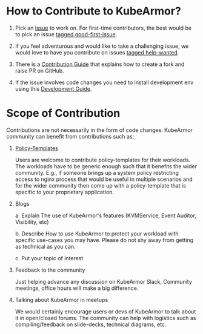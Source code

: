 # How to Contribute to KubeArmor?

1. Pick an [issue](https://github.com/issues?q=is%3Aopen+is%3Aissue+user%3Akubearmor+sort%3Aupdated-desc) to work on. For first-time contributors, the best would be to pick an issue [tagged good-first-issue](https://github.com/issues?q=is%3Aopen+is%3Aissue+user%3Akubearmor+label%3A%22good+first+issue%22+sort%3Aupdated-desc).

2. If you feel adventurous and would like to take a challenging issue, we would love to have you contribute on issues [tagged help-wanted](https://github.com/issues?q=is%3Aopen+is%3Aissue+user%3Akubearmor+label%3A%22help+wanted%22+sort%3Aupdated-desc).

3. There is a [Contribution Guide](contribution/contribution_guide.md) that explains how to create a fork and raise PR on GitHub.

4. If the issue involves code changes you need to install development env using this [Development Guide](contribution/development_guide.md).

# Scope of Contribution

Contributions are not necessarily in the form of code changes. KubeArmor community can benefit from contributions such as:

1. [Policy-Templates](https://github.com/kubearmor/policy-templates)

   Users are welcome to contribute policy-templates for their workloads. The workloads have to be generic enough such that it benefits the wider community. E.g., if someone brings up a system policy restricting access to nginx process that would be useful in multiple scenarios and for the wider community then come up with a policy-template that is specific to your proprietary application.

2. Blogs

   a. Explain The use of KubeArmor's features (KVMService, Event Auditor, Visibility, etc)

   b. Describe How to use KubeArmor to protect your workload with specific use-cases you may have. Please do not shy away from getting as technical as you can.

   c. Put your topic of interest

3. Feedback to the community

   Just helping advance any discussion on KubeArmor Slack, Community meetings, office hours will make a big difference.

4. Talking about KubeArmor in meetups

   We would certainly encourage users or devs of KubeArmor to talk about it in open/closed forums. The community can help with logistics such as compiling/feedback on slide-decks, technical diagrams, etc.
